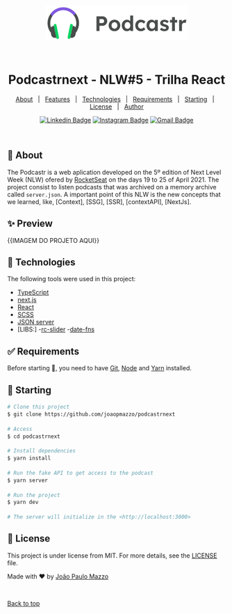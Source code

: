 <div align="center" id="top"> 
  <img src="public/logo.svg" alt="Podcastrnext" />

  &#xa0;

  <!-- <a href="https://podcastrnext.netlify.app">Demo</a> -->
</div>

<h1 align="center">Podcastrnext - NLW#5 - Trilha React</h1>

<p align="center">
  <a href="#dart-about">About</a> &#xa0; | &#xa0; 
  <a href="#sparkles-features">Features</a> &#xa0; | &#xa0;
  <a href="#rocket-technologies">Technologies</a> &#xa0; | &#xa0;
  <a href="#white_check_mark-requirements">Requirements</a> &#xa0; | &#xa0;
  <a href="#checkered_flag-starting">Starting</a> &#xa0; | &#xa0;
  <a href="#memo-license">License</a> &#xa0; | &#xa0;
  <a href="https://github.com/joaopmazzo" target="_blank">Author</a>
</p>

<div align="center">

  [![Linkedin Badge](https://img.shields.io/badge/-zemazzo-blue?style=flat-square&logo=Linkedin&logoColor=white&link=https://www.linkedin.com/in/jo%C3%A3o-paulo-mazzo-2ab6b21b7/)](https://www.linkedin.com/in/jo%C3%A3o-paulo-mazzo-2ab6b21b7/) [![Instagram Badge](https://img.shields.io/badge/-jp.mazzo-purple?style=flat-square&logo=instagram&logoColor=white&link=https://www.instagram.com/jp.mazzo/)](https://www.instagram.com/jp.mazzo/) [![Gmail Badge](https://img.shields.io/badge/-mazzojp@gmail.com-c14438?style=flat-square&logo=Gmail&logoColor=white&link=mailto:mazzojp@gmail.com)](mailto:mazzojp@gmail.com)

</div>

<!-- Status -->

<!-- <h4 align="center"> 
	🚧  Podcastrnext 🚀 Under construction...  🚧
</h4> 

<hr> -->

<br>

## :dart: About ##

The Podcastr is a web aplication developed on the 5º edition of Next Level Week (NLW) ofered by [RocketSeat](https://rocketseat.com.br/) on the days 19 to 25 of April 2021.
The project consist to listen podcasts that was archived on a memory archive called ```server.json```.
A important point of this NLW is the new concepts that we learned, like, [Context], [SSG], [SSR], [contextAPI], [NextJs].

## :sparkles: Preview ##

{{IMAGEM DO PROJETO AQUI}}

## :rocket: Technologies ##

The following tools were used in this project:

- [TypeScript](https://www.typescriptlang.org/)
- [next.js](https://nextjs.org/)
- [React](https://pt-br.reactjs.org/)
- [SCSS](https://sass-lang.com/)
- [JSON server](https://github.com/joaopmazzo/NLW-5/tree/main/podcastrnext#rocket-technologies)
- [LIBS:]
  -[rc-slider](https://www.npmjs.com/package/rc-slider)
  -[date-fns](https://date-fns.org/)

## :white_check_mark: Requirements ##

Before starting :checkered_flag:, you need to have [Git](https://git-scm.com), [Node](https://nodejs.org/en/) and [Yarn](https://yarnpkg.com/) installed.


## :checkered_flag: Starting ##

```bash
# Clone this project
$ git clone https://github.com/joaopmazzo/podcastrnext

# Access
$ cd podcastrnext

# Install dependencies
$ yarn install

# Run the fake API to get access to the podcast
$ yarn server

# Run the project
$ yarn dev

# The server will initialize in the <http://localhost:3000>
```

## :memo: License ##

This project is under license from MIT. For more details, see the [LICENSE](LICENSE.md) file.


Made with :heart: by <a href="https://github.com/joaopmazzo" target="_blank">João Paulo Mazzo</a>

&#xa0;

<a href="#top">Back to top</a>
